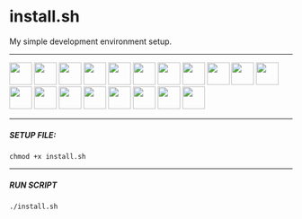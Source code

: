 # install.sh
My simple development environment setup.
___
<p>
  <a href="#"><img src="https://img.icons8.com/fluency/344/spotify.png" width="40px"></a>
  <a href="#"><img src="https://img.icons8.com/cute-clipart/344/discord-new-logo.png" width="40px"></a>
  <a href="#"><img src="https://img.icons8.com/ios-filled/344/php-logo.png" width="40px"></a>
  <a href="#"><img src="http://magenteiro.com/blog/wp-content/uploads/2017/07/Logo-composer-transparent.png" width="40px"></a>
  <a href="#"><img src="https://dashboard.snapcraft.io/site_media/appmedia/2017/11/webide.ico_HA9tBL0.png" width="40px"></a>
  <a href="#"><img src="https://resources.jetbrains.com/storage/products/datagrip/img/meta/datagrip_logo_300x300.png" width="40px"></a>
  <a href="#"><img src="https://upload.wikimedia.org/wikipedia/commons/thumb/e/e3/Android_Studio_Icon_%282014-2019%29.svg/1200px-Android_Studio_Icon_%282014-2019%29.svg.png" width="40px"></a>
  <a href="#"><img src="https://cdn-icons-png.flaticon.com/512/226/226777.png" width="40px"></a>
  <a href="#"><img src="https://assets-global.website-files.com/5e9fbf5674850713e126ee08/5eb310b704b0b6b523020e10_intellij.png" width="40px"></a>
  <a href="#"><img src="https://www.qbssoftware.com/image/cache/catalog/Product%20Logos/JetBrains/JBWEBSTORM-550x550.png" width="40px"></a>
  <a href="#"><img src="https://cdn.iconscout.com/icon/free/png-256/node-js-1174925.png" width="40px"></a>
  <a href="#"><img src="https://pbs.twimg.com/profile_images/778422085639032832/44mC-kJ3_400x400.jpg" width="40px"></a>
  <a href="#"><img src="https://cdn.icon-icons.com/icons2/2107/PNG/512/file_type_npm_icon_130297.png" width="40px"></a>
  <a href="#"><img src="https://voyager.postman.com/logo/postman-logo-icon-orange.svg" width="40px"></a>
  <a href="#"><img src="https://obsproject.com/assets/images/new_icon_small-r.png" width="40px"></a>
  <a href="#"><img src="https://upload.wikimedia.org/wikipedia/commons/thumb/7/78/Dropbox_Icon.svg/1101px-Dropbox_Icon.svg.png" width="40px"></a>
  <a href="#"><img src="https://res.cloudinary.com/startup-grind/image/upload/c_fill,dpr_2.0,f_auto,g_center,h_1080,q_100,w_1080/v1/gcs/platform-data-goog/events/flutter_0G48Si8.png" width="40px"></a>
    <a href="#"><img src="https://res.cloudinary.com/canonical/image/fetch/f_auto,q_auto,fl_sanitize,w_60,h_60/https://dashboard.snapcraft.io/site_media/appmedia/2019/03/icon_E5fiGLe.png" width="40px"></a>
      <a href="#"><img src="https://res.cloudinary.com/canonical/image/fetch/f_auto,q_auto,fl_sanitize,w_60,h_60/https://dashboard.snapcraft.io/site_media/appmedia/2022/08/notion-icon_JkA1VQl.png" width="40px"></a>
</p>


___
##### SETUP FILE:
```console
chmod +x install.sh
```
___
##### RUN SCRIPT
```console
./install.sh
```
